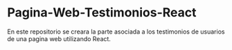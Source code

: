 # Pagina-Web-Testimonios-React
En este repositorio se creara la parte asociada a los testimonios de usuarios de una pagina web utilizando React.
